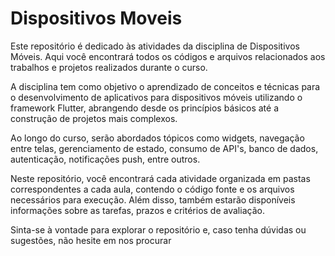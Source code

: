 # Dispositivos Moveis

Este repositório é dedicado às atividades da disciplina de Dispositivos Móveis. Aqui você encontrará todos os códigos e arquivos relacionados aos trabalhos e projetos realizados durante o curso.

A disciplina tem como objetivo o aprendizado de conceitos e técnicas para o desenvolvimento de aplicativos para dispositivos móveis utilizando o framework Flutter, abrangendo desde os princípios básicos até a construção de projetos mais complexos.

Ao longo do curso, serão abordados tópicos como widgets, navegação entre telas, gerenciamento de estado, consumo de API's, banco de dados, autenticação, notificações push, entre outros.

Neste repositório, você encontrará cada atividade organizada em pastas correspondentes a cada aula, contendo o código fonte e os arquivos necessários para execução. Além disso, também estarão disponíveis informações sobre as tarefas, prazos e critérios de avaliação.

Sinta-se à vontade para explorar o repositório e, caso tenha dúvidas ou sugestões, não hesite em nos procurar
